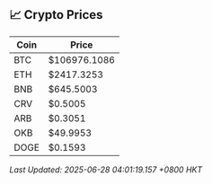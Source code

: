 ## 📈 Crypto Prices

| Coin | Price |
| ---- | ----- |
| BTC | $106976.1086 |
| ETH | $2417.3253 |
| BNB | $645.5003 |
| CRV | $0.5005 |
| ARB | $0.3051 |
| OKB | $49.9953 |
| DOGE | $0.1593 |

_Last Updated: 2025-06-28 04:01:19.157 +0800 HKT_